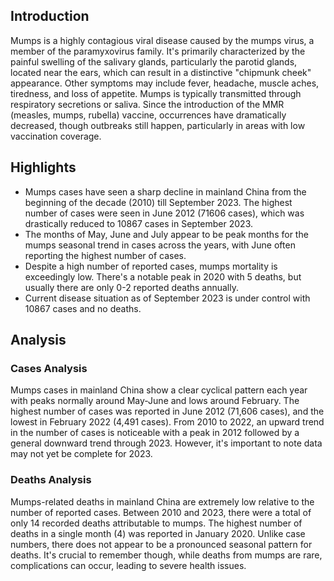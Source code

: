 ## Introduction

Mumps is a highly contagious viral disease caused by the mumps virus, a member of the paramyxovirus family. It's primarily characterized by the painful swelling of the salivary glands, particularly the parotid glands, located near the ears, which can result in a distinctive "chipmunk cheek" appearance. Other symptoms may include fever, headache, muscle aches, tiredness, and loss of appetite. Mumps is typically transmitted through respiratory secretions or saliva. Since the introduction of the MMR (measles, mumps, rubella) vaccine, occurrences have dramatically decreased, though outbreaks still happen, particularly in areas with low vaccination coverage.

## Highlights

- Mumps cases have seen a sharp decline in mainland China from the beginning of the decade (2010) till September 2023. The highest number of cases were seen in June 2012 (71606 cases), which was drastically reduced to 10867 cases in September 2023. <br/>
- The months of May, June and July appear to be peak months for the mumps seasonal trend in cases across the years, with June often reporting the highest number of cases. <br/>
- Despite a high number of reported cases, mumps mortality is exceedingly low. There's a notable peak in 2020 with 5 deaths, but usually there are only 0-2 reported deaths annually. <br/>
- Current disease situation as of September 2023 is under control with 10867 cases and no deaths.

## Analysis

### Cases Analysis
Mumps cases in mainland China show a clear cyclical pattern each year with peaks normally around May-June and lows around February. The highest number of cases was reported in June 2012 (71,606 cases), and the lowest in February 2022 (4,491 cases). From 2010 to 2022, an upward trend in the number of cases is noticeable with a peak in 2012 followed by a general downward trend through 2023. However, it's important to note data may not yet be complete for 2023.

### Deaths Analysis
Mumps-related deaths in mainland China are extremely low relative to the number of reported cases. Between 2010 and 2023, there were a total of only 14 recorded deaths attributable to mumps. The highest number of deaths in a single month (4) was reported in January 2020. Unlike case numbers, there does not appear to be a pronounced seasonal pattern for deaths. It's crucial to remember though, while deaths from mumps are rare, complications can occur, leading to severe health issues.

